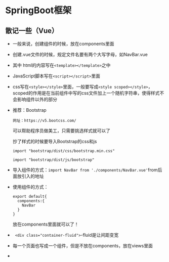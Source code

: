# SpringBoot框架

## 散记一些（Vue）

- 一般来说，创建组件的时候，放在components里面

- 创建.vue文件的时候，规定文件名要有两个大写字母，如NavBar.vue

- 其中 html的内容写在`<template></template>`之中

- JavaScript脚本写在`<script></script>`里面

- css写在`<style></style>`里面，一般要写成`<style scoped></style>`，scoped的作用是在当前组件中写的css文件加上一个随机字符串，使得样式不会影响组件以外的部分

- 推荐：Bootstrap

  ```
  网址：https://v5.bootcss.com/
  ```

  可以帮助程序员做美工，只需要挑选样式就可以了

  抄了样式的时候要导入Bootstrap的css和js

  `import "bootstrap/dist/css/bootstrap.min.css"`

  `import "bootstrap/dist/js/bootstrap"`

- 导入组件的方式：`import NavBar from './components/NavBar.vue'`from后面放引入的地址

- 使用组件的方式：

  ```vue
  export default{
    components:{
      NavBar
    }
  }
  ```

  放在components里面就可以了！

- ` <div class="container-fluid">`-fluid是让间距变宽

- 每一个页面也写成一个组件，但是不放在components，放在views里面

- 